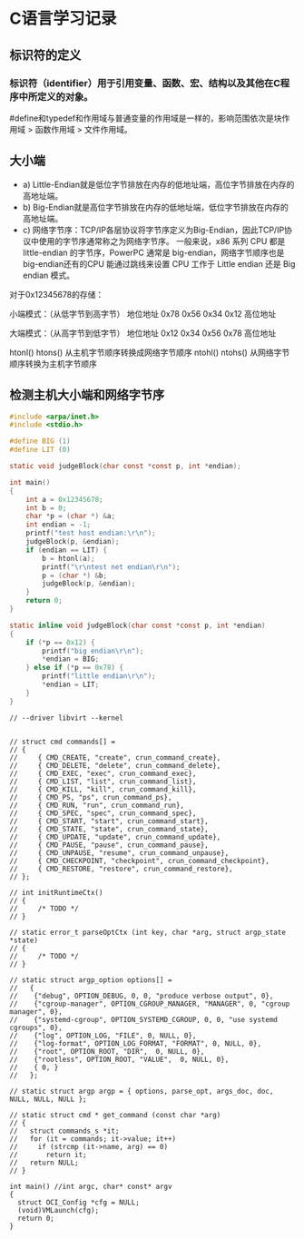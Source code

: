 # C语言学习记录

## 标识符的定义
### 标识符（identifier）用于引用变量、函数、宏、结构以及其他在C程序中所定义的对象。
#define和typedef和作用域与普通变量的作用域是一样的，影响范围依次是块作用域 > 函数作用域 > 文件作用域。

## 大小端
+ a) Little-Endian就是低位字节排放在内存的低地址端，高位字节排放在内存的高地址端。
+ b) Big-Endian就是高位字节排放在内存的低地址端，低位字节排放在内存的高地址端。
+ c) 网络字节序：TCP/IP各层协议将字节序定义为Big-Endian，因此TCP/IP协议中使用的字节序通常称之为网络字节序。
一般来说，x86 系列 CPU 都是 little-endian 的字节序，PowerPC 通常是 big-endian，网络字节顺序也是 big-endian还有的CPU 能通过跳线来设置 CPU 工作于 Little endian 还是 Big endian 模式。

对于0x12345678的存储：

小端模式：（从低字节到高字节）
地位地址 0x78 0x56 0x34 0x12 高位地址

大端模式：（从高字节到低字节）
地位地址 0x12 0x34 0x56 0x78 高位地址

htonl() htons() 从主机字节顺序转换成网络字节顺序
ntohl() ntohs() 从网络字节顺序转换为主机字节顺序

## 检测主机大小端和网络字节序
```c
#include <arpa/inet.h>
#include <stdio.h>

#define BIG (1)
#define LIT (0)

static void judgeBlock(char const *const p, int *endian);

int main()
{
	int a = 0x12345678;
	int b = 0;
	char *p = (char *) &a;
	int endian = -1;
	printf("test host endian:\r\n");
	judgeBlock(p, &endian);
	if (endian == LIT) {
		b = htonl(a);
		printf("\r\ntest net endian\r\n");
		p = (char *) &b;
		judgeBlock(p, &endian);
	}
	return 0;
}

static inline void judgeBlock(char const *const p, int *endian)
{
	if (*p == 0x12) {
		printf("big endian\r\n");
		*endian = BIG;
	} else if (*p == 0x78) {
		printf("little endian\r\n");
		*endian = LIT;
	}
}
```

```
// --driver libvirt --kernel


// struct cmd commands[] =
// {
//     { CMD_CREATE, "create", crun_command_create},
//     { CMD_DELETE, "delete", crun_command_delete},
//     { CMD_EXEC, "exec", crun_command_exec},
//     { CMD_LIST, "list", crun_command_list},
//     { CMD_KILL, "kill", crun_command_kill},
//     { CMD_PS, "ps", crun_command_ps},
//     { CMD_RUN, "run", crun_command_run},
//     { CMD_SPEC, "spec", crun_command_spec},
//     { CMD_START, "start", crun_command_start},
//     { CMD_STATE, "state", crun_command_state},
//     { CMD_UPDATE, "update", crun_command_update},
//     { CMD_PAUSE, "pause", crun_command_pause},
//     { CMD_UNPAUSE, "resume", crun_command_unpause},
//     { CMD_CHECKPOINT, "checkpoint", crun_command_checkpoint},
//     { CMD_RESTORE, "restore", crun_command_restore},
// };

// int initRuntimeCtx()
// {
//     /* TODO */ 
// }

// static error_t parseOptCtx (int key, char *arg, struct argp_state *state)
// {
//     /* TODO */
// }

// static struct argp_option options[] =
//   {
//    {"debug", OPTION_DEBUG, 0, 0, "produce verbose output", 0},
//    {"cgroup-manager", OPTION_CGROUP_MANAGER, "MANAGER", 0, "cgroup manager", 0},
//    {"systemd-cgroup", OPTION_SYSTEMD_CGROUP, 0, 0, "use systemd cgroups", 0},
//    {"log", OPTION_LOG, "FILE", 0, NULL, 0},
//    {"log-format", OPTION_LOG_FORMAT, "FORMAT", 0, NULL, 0},
//    {"root", OPTION_ROOT, "DIR",  0, NULL, 0},
//    {"rootless", OPTION_ROOT, "VALUE",  0, NULL, 0},
//    { 0, }
//   };

// static struct argp argp = { options, parse_opt, args_doc, doc, NULL, NULL, NULL };

// static struct cmd * get_command (const char *arg)
// {
//   struct commands_s *it;
//   for (it = commands; it->value; it++)
//     if (strcmp (it->name, arg) == 0)
//       return it;
//   return NULL;
// }

int main() //int argc, char* const* argv
{
  struct OCI_Config *cfg = NULL; 
  (void)VMLaunch(cfg);
  return 0;
}
```
